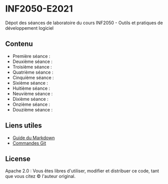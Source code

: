 # INF2050-E2021
Dépot des séances de laboratoire du cours INF2050 - Outils et pratiques de développement logiciel

## Contenu
- Première séance : 
- Deuxième séance : 
- Troisième séance : 
- Quatrième séance : 
- Cinquième séance : 
- Sixième séance : 
- Huitième séance : 
- Neuvième séance : 
- Dixième séance : 
- Onzième séance : 
- Douzième séance : 

## Liens utiles

- [Guide du Markdown](https://www.markdownguide.org/cheat-sheet/)
- [Commandes Git](https://git-scm.com/docs)

## License

Apache 2.0 : Vous êtes libres d'utiliser, modifier et distribuer ce code, tant que vous citez © l'auteur original.
